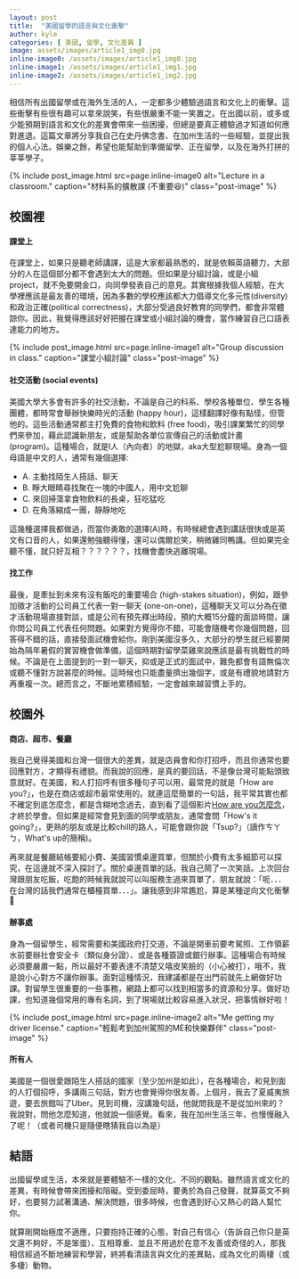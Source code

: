 ```yaml
---
layout: post
title:  "美國留學的語言與文化衝擊"
author: kyle
categories: [ 美國, 留學, 文化差異 ]
image: assets/images/article1_img0.jpg
inline-image0: /assets/images/article1_img0.jpg
inline-image1: /assets/images/article1_img1.jpg
inline-image2: /assets/images/article1_img2.jpg
---
```


相信所有出國留學或在海外生活的人，一定都多少體驗過語言和文化上的衝擊。這些衝擊有些很有趣可以拿來說笑，有些很嚴重不能一笑置之。在出國以前，或多或少能預期到語言和文化的差異會帶來一些困擾，但總是要真正體驗過才知道如何應對進退。這篇文章將分享我自己在史丹佛念書、在加州生活的一些經驗，並提出我的個人心法。娛樂之餘，希望也能幫助到準備留學、正在留學，以及在海外打拼的莘莘學子。

{% include post_image.html src=page.inline-image0 alt="Lecture in a classroom." caption="材料系的擴散課 (不重要😆)" class="post-image" %}

## 校園裡
#### 課堂上
在課堂上，如果只是聽老師講課，這是大家都最熟悉的，就是依賴英語聽力，大部分的人在這個部分都不會遇到太大的問題。但如果是分組討論，或是小組project，就不免要開金口，向同學發表自己的意見。其實根據我個人經驗，在大學裡應該是最友善的環境，因為多數的學校應該都大力倡導文化多元性(diversity)和政治正確(political correctness)，大部分受過良好教育的同學們，都會非常體諒你。因此，我覺得應該好好把握在課堂或小組討論的機會，當作練習自己口語表達能力的地方。

{% include post_image.html src=page.inline-image1 alt="Group discussion in class." caption="課堂小組討論" class="post-image" %}

#### 社交活動 (social events)
美國大學大多會有許多的社交活動，不論是自己的科系、學校各種單位、學生各種團體，都時常會舉辦快樂時光的活動 (happy hour)，這樣翻譯好像有點怪，但管他的。這些活動通常都主打免費的食物和飲料 (free food)，吸引課業繁忙的同學們來參加，藉此認識新朋友，或是幫助各單位宣傳自己的活動或計畫 (program)。這種場合，就是I人（內向者）的地獄，aka大型尬聊現場。身為一個母語是中文的人，通常有幾個選擇:

+ A. 主動找陌生人搭話、聊天
+ B. 睜大眼睛尋找聚在一塊的中國人，用中文尬聊
+ C. 來回掃蕩拿食物飲料的長桌，狂吃猛吃
+ D. 在角落縮成一團，靜靜地吃

這幾種選擇我都做過，而當你勇敢的選擇(A)時，有時候總會遇到講話很快或是英文有口音的人，如果還勉強聽得懂，還可以偶爾尬笑，稍微雞同鴨講。但如果完全聽不懂，就只好互相？？？？？？，找機會盡快逃離現場。

#### 找工作
最後，是牽扯到未來有沒有飯吃的重要場合 (high-stakes situation)，例如，跟參加徵才活動的公司員工代表一對一聊天 (one-on-one)，這種聊天又可以分為在徵才活動現場直接對談，或是公司有預先釋出時段，預約大概15分鐘的面談時間，讓你問公司員工代表任何問題。如果對方覺得你不錯，可能會隨機考你幾個問題，回答得不錯的話，直接發面試機會給你。剛到美國沒多久，大部分的學生就已經要開始為隔年暑假的實習機會做準備，這個時期對留學菜雞來說應該是最有挑戰性的時候。不論是在上面提到的一對一聊天，抑或是正式的面試中，難免都會有語無倫次或聽不懂對方說甚麼的時候。這時候也只能盡量擠出幾個字，或是有禮貌地請對方再重複一次。總而言之，不斷地累積經驗，一定會越來越習慣上手的。

## 校園外
#### 商店、超市、餐廳
我自己覺得美國和台灣一個很大的差異，就是店員會和你打招呼，而且你通常也要回應對方，才顯得有禮貌。而我說的回應，是真的要回話，不是像台灣可能點頭致意就好。在美國，和人打招呼有很多種句子可以用，最常見的就是「How are you?」，也是在商店或超市最常使用的。就連這麼簡單的一句話，我平常其實也都不確定到底怎麼念，都是含糊地念過去，直到看了這個影片[How are you怎麼念](https://www.youtube.com/watch?v=fWB8Dbel4i8)，才終於學會。但如果是經常會見到面的同學或朋友，通常會問「How's it going?」，更熟的朋友或是比較chill的路人，可能會跟你說「Tsup?」（讀作ㄘㄚㄅ，What's up的簡稱)。

再來就是餐廳結帳要給小費、美國習慣桌邊買單，但關於小費有太多細節可以探究，在這邊就不深入探討了。關於桌邊買單的話，我自己鬧了一次笑話。上次回台灣跟朋友吃飯，吃飽的時候我就說可以叫服務生過來買單了，朋友就說：「呃．．．在台灣的話我們通常在櫃檯買單．．．」。讓我感到非常尷尬，算是某種逆向文化衝擊 🙂

#### 辦事處
身為一個留學生，經常需要和美國政府打交道，不論是開車前要考駕照、工作領薪水前要辦社會安全卡（類似身分證）、或是各種簽證或銀行辦事。這種場合有時候必須要嚴肅一點，所以最好不要表達不清楚又嘻皮笑臉的（小心被打），哦不，我是說小心對方不讓你辦事。面對這種情況，我建議都是在出門前就先上網做好功課。對留學生很重要的一些事務，網路上都可以找到相當多的資源和分享。做好功課，也知道幾個常用的專有名詞，到了現場就比較容易進入狀況，把事情辦好啦！

{% include post_image.html src=page.inline-image2 alt="Me getting my driver license." caption="輕鬆考到加州駕照的ME和快樂夥伴" class="post-image" %}

#### 所有人
美國是一個很愛跟陌生人搭話的國家（至少加州是如此），在各種場合，和見到面的人打個招呼，多講兩三句話，對方也會覺得你很友善。上個月，我去了夏威夷旅遊，要去旅館叫了Uber。見到司機，沒講幾句話，他就問我是不是從加州來的？我說對，問他怎麼知道，他就說一個感覺。看來，我在加州生活三年，也慢慢融入了呢！（或者司機只是隨便瞎猜我自以為是）

## 結語
出國留學或生活，本來就是要體驗不一樣的文化、不同的觀點。雖然語言或文化的差異，有時候會帶來困擾和阻礙。受到委屈時，要勇於為自己發聲，就算英文不夠好，也要努力試著溝通、解決問題，很多時候，也會遇到好心又熱心的路人幫忙你。

就算剛開始極度不適應，只要抱持正確的心態，對自己有信心（告訴自己你只是英文還不夠好，不是笨蛋）、互相尊重、並且不用過於在意不友善或奇怪的人，那我相信經過不斷地練習和學習，終將看清語言與文化的差異點，成為文化的兩棲（或多棲）動物。

